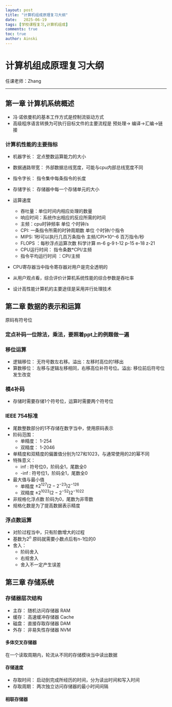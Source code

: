 ```yaml
---
layout: post
title: "计算机组成原理复习大纲"
date:   2025-06-19
tags: [学校课程复习,计算机组成]
comments: true
toc: true
author: Ainski
---
```

# 计算机组成原理复习大纲
任课老师：Zhang

---
<!-- more -->
## 第一章 计算机系统概述
- 冯·诺依曼机的基本工作方式是控制流驱动方式
- 高级程序语言转换为可执行目标文件的主要流程是 预处理-> 编译->汇编->链接
### 计算机性能的主要指标

- 机器字长： 定点整数运算能力的大小
- 数据通路带宽： 外部数据总线宽度，可能与cpu内部总线宽度不同
- 指令字长： 指令集中每条指令的长度
- 存储字长： 存储器中每一个存储单元的大小
- 运算速度
  - 吞吐量：单位时间内相应处理的数量
  - 响应时间：系统作出相应的反应所需的时间
  - 主频：cpu时钟频率 单位 个时钟/s
  - CPI: 一条指令所需的时钟周期数 单位 个时钟/个指令
  - MIPS: 1秒可以执行几百万条指令 主频/CPI*10^-6 百万指令/秒
  - FLOPS ：每秒浮点运算次数 科学计算 m-6 g-9 t-12 p-15 e-18 z-21
  - CPU运行时间： 指令条数*CPI/主频 
  - 指令平均运行时间 ：CPI/主频

- CPU寄存器当中指令寄存器对用户是完全透明的
- 从用户观点看，综合评价计算机系统性能的综合参数是吞吐率
- 设计高性能计算机的主要途径是采用并行处理技术

## 第二章 数据的表示和运算
原码有符号位
### 定点补码一位除法，乘法，要照着ppt上的例题做一遍
### 移位运算
- 逻辑移位： 无符号数左右移。溢出：左移时高位的1移出
- 算数移位： 左移与逻辑左移相同，右移高位补符号位。溢出: 移位前后符号位发生改变
### 模4补码
- 存储时需要存储1个符号位，运算时需要两个符号位

### IEEE 754标准
- 尾数整数部分的1不存储在数字当中，使用原码表示
- 阶码范围：
  - 单精度： 1-254
  - 双精度： 1-2046
- 单精度和双精度的偏置值分别为127和1023，与通常使用的2的幂不同
- 特殊意义：
  - inf : 符号位0，阶码全1，尾数全0
  - -inf : 符号位1，阶码全1，尾数全0
- 最大值与最小值
  - 单精度 $\pm 2^{127}(2-2^{-23})   2^{-126}$ 
  - 双精度 $\pm 2^{1023}(2-2^{-52})   2^{-1022}$
- 非规格化浮点数 阶码为0，尾数为非零数
- 规格化数是为了提高数据表示精度
### 浮点数运算
- 对阶过程当中，只有阶数增大的过程
- 基数为$2^n$ 原码就需要小数点后有n-1位的0
- 舍入：
  - 阶码舍入
  - 右规舍入
  - 舍入不一定产生误差
## 第三章 存储系统
### 存储器层次结构
- 主存： 随机访问存储器 RAM
- 缓存： 高速缓冲存储器 Cache
- 磁盘： 直接存取存储器 DAM
- 外存： 非易失性存储器 NVM
#### 多体交叉存储器
在一个读取周期内，轮流从不同的存储模块当中读出数据
#### 存储速度
- 存取时间： 启动到完成所经历的时间，分为读出时间和写入时间
- 存取周期： 两次独立访问存储器的最小时间间隔

#### 相联存储器